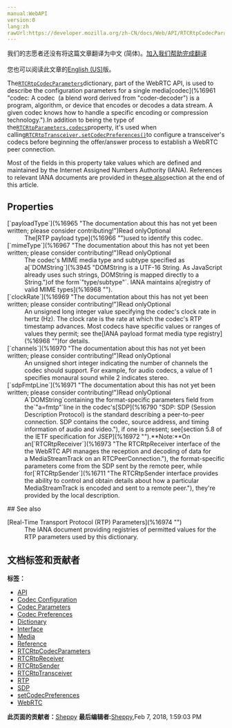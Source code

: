 ```yaml
---
manual:WebAPI
version:0
lang:zh
rawUrl:https://developer.mozilla.org/zh-CN/docs/Web/API/RTCRtpCodecParameters
---
```




<bdi>我们的志愿者还没有将这篇文章翻译为<bdi>中文 (简体)</bdi>。[加入我们帮助完成翻译](%16959 "")<br></br>您也可以阅读此文章的[English (US)](%16960 "")版。</bdi>






The[`RTCRtpCodecParameters`](%16960 "The RTCRtpCodecParameters dictionary, part of the WebRTC API, is used to describe the configuration parameters for a single media codec.")dictionary, part of the WebRTC API, is used to describe the configuration parameters for a single media[codec](%16961 "codec: A codec  (a blend word derived from "coder-decoder") is a program, algorithm, or device that encodes or decodes a data stream. A given codec knows how to handle a specific encoding or compression technology.").In addition to being the type of the[`RTCRtpParameters.codecs`](%16962 "The documentation about this has not yet been written; please consider contributing!")property, it&#39;s used when calling[`RTCRtpTransceiver.setCodecPreferences()`](%16963 "The RTCRtpTransceiver method setCodecPreferences() configures the transceiver's codecs given a list of RTCRtpCodecParameters objects specifying the new preferences for each codec.")to configure a transceiver&#39;s codecs before beginning the offer/answer process to establish a WebRTC peer connection.



Most of the fields in this property take values which are defined and maintained by the Internet Assigned Numbers Authority (IANA). References to relevant IANA documents are provided in the[see also](%16964 "")section at the end of this article.


## Properties<a name="Properties"></a>
<dl><dt>[`payloadType`](%16965 "The documentation about this has not yet been written; please consider contributing!")Read onlyOptional</dt><dd>The[RTP payload type](%16966 "")used to identify this codec.</dd><dt>[`mimeType`](%16967 "The documentation about this has not yet been written; please consider contributing!")Read onlyOptional</dt><dd>The codec&#39;s MIME media type and subtype specified as a[`DOMString`](%3945 "DOMString is a UTF-16 String. As JavaScript already uses such strings, DOMString is mapped directly to a String.")of the form`"type/subtype"`. IANA maintains a[registry of valid MIME types](%16968 "").</dd><dt>[`clockRate`](%16969 "The documentation about this has not yet been written; please consider contributing!")Read onlyOptional</dt><dd>An unsigned long integer value specifying the codec&#39;s clock rate in hertz (Hz). The clock rate is the rate at which the codec&#39;s RTP timestamp advances. Most codecs have specific values or ranges of values they permit; see the[IANA payload format media type registry](%16968 "")for details.</dd><dt>[`channels`](%16970 "The documentation about this has not yet been written; please consider contributing!")Read onlyOptional</dt><dd>An unsigned short integer indicating the number of channels the codec should support. For example, for audio codecs, a value of 1 specifies monaural sound while 2 indicates stereo.</dd><dt>[`sdpFmtpLine`](%16971 "The documentation about this has not yet been written; please consider contributing!")Read onlyOptional</dt><dd>A`DOMString`containing the format-specific parameters field from the`"a=fmtp"`line in the codec&#39;s[SDP](%16790 "SDP: SDP (Session Description Protocol) is the standard describing a peer-to-peer connection. SDP contains the codec, source address, and timing information of audio and video."), if one is present; see[section 5.8 of the IETF specification for JSEP](%16972 "").**Note:**On an[`RTCRtpReceiver`](%16973 "The RTCRtpReceiver interface of the the WebRTC API manages the reception and decoding of data for a MediaStreamTrack on an RTCPeerConnection."), the format-specific parameters come from the SDP sent by the remote peer, while for[`RTCRtpSender`](%16711 "The RTCRtpSender interface provides the ability to control and obtain details about how a particular MediaStreamTrack is encoded and sent to a remote peer."), they&#39;re provided by the local description.
</dd></dl>
## See also<a name="See_also"></a>
<dl><dt>[Real-Time Transport Protocol (RTP) Parameters](%16974 "")</dt><dd>The IANA document providing registries of permitted values for the RTP parameters used by this dictionary.</dd></dl>


## 文档标签和贡献者
**标签：**
* [API](%50 "")
* [Codec Configuration](%16975 "")
* [Codec Parameters](%16976 "")
* [Codec Preferences](%16977 "")
* [Dictionary](%3539 "")
* [Interface](%3380 "")
* [Media](%3827 "")
* [Reference](%3381 "")
* [RTCRtpCodecParameters](%16978 "")
* [RTCRtpReceiver](%16979 "")
* [RTCRtpSender](%16980 "")
* [RTCRtpTransceiver](%16981 "")
* [RTP](%16982 "")
* [SDP](%16820 "")
* [setCodecPreferences](%16983 "")
* [WebRTC](%5058 "")

**此页面的贡献者：**[Sheppy](%405 "")
**最后编辑者:**[Sheppy](%405 ""),<time>Feb 7, 2018, 1:59:03 PM</time>


